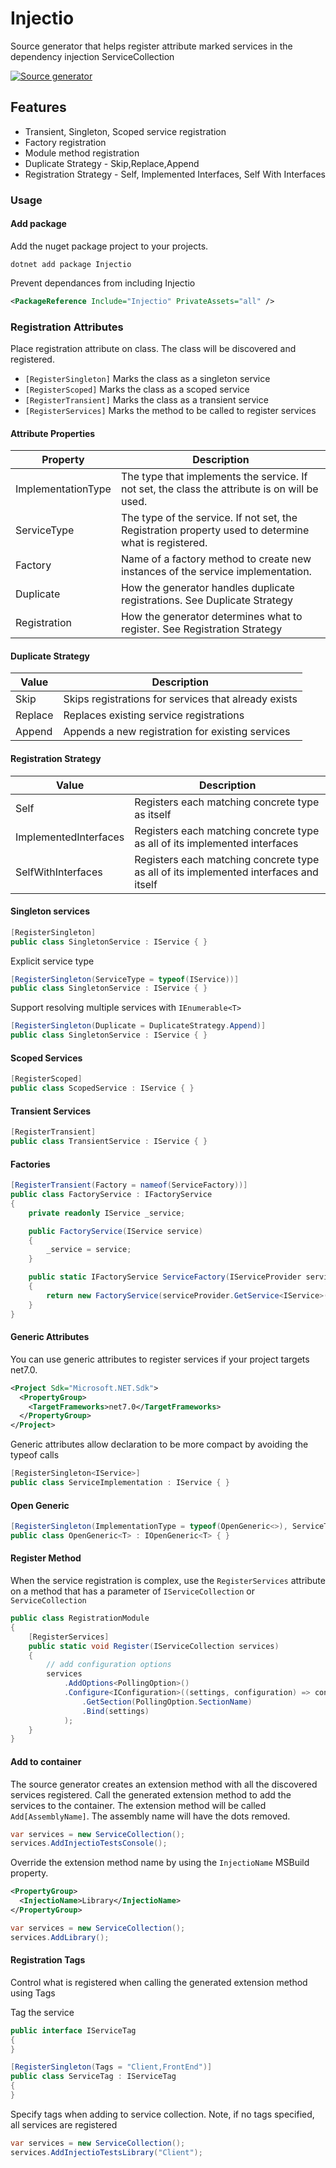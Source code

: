 # Injectio

Source generator that helps register attribute marked services in the dependency injection ServiceCollection

[![Source generator](https://raw.githubusercontent.com/loresoft/Injectio/main/media/Injectio.Genertors.png)](https://github.com/loresoft/Injectio)

## Features

- Transient, Singleton, Scoped service registration
- Factory registration
- Module method registration
- Duplicate Strategy - Skip,Replace,Append
- Registration Strategy - Self, Implemented Interfaces, Self With Interfaces

### Usage

#### Add package

Add the nuget package project to your projects.

`dotnet add package Injectio`

Prevent dependances from including Injectio

```xml
<PackageReference Include="Injectio" PrivateAssets="all" />
```

### Registration Attributes

Place registration attribute on class.  The class will be discovered and registered.

- `[RegisterSingleton]` Marks the class as a singleton service
- `[RegisterScoped]` Marks the class as a scoped service
- `[RegisterTransient]` Marks the class as a transient service
- `[RegisterServices]` Marks the method to be called to register services

#### Attribute Properties

| Property           | Description                                                                                         |
|--------------------|-----------------------------------------------------------------------------------------------------|
| ImplementationType | The type that implements the service.  If not set, the class the attribute is on will be used.      |
| ServiceType        | The type of the service. If not set, the Registration property used to determine what is registered.|
| Factory            | Name of a factory method to create new instances of the service implementation.                     |
| Duplicate          | How the generator handles duplicate registrations. See Duplicate Strategy                           |
| Registration       | How the generator determines what to register. See Registration Strategy                            |

#### Duplicate Strategy

| Value   | Description                                          |
|---------|------------------------------------------------------|
| Skip    | Skips registrations for services that already exists |
| Replace | Replaces existing service registrations              |
| Append  | Appends a new registration for existing services     |

#### Registration Strategy

| Value                 | Description                                                                           |
|-----------------------|---------------------------------------------------------------------------------------|
| Self                  | Registers each matching concrete type as itself                                       |
| ImplementedInterfaces | Registers each matching concrete type as all of its implemented interfaces            |
| SelfWithInterfaces    | Registers each matching concrete type as all of its implemented interfaces and itself |

#### Singleton services

```c#
[RegisterSingleton]
public class SingletonService : IService { }
```

Explicit service type

```c#
[RegisterSingleton(ServiceType = typeof(IService))]
public class SingletonService : IService { }
```

Support resolving multiple services with `IEnumerable<T>`

```c#
[RegisterSingleton(Duplicate = DuplicateStrategy.Append)]
public class SingletonService : IService { }
```


#### Scoped Services

```c#
[RegisterScoped]
public class ScopedService : IService { }
```

#### Transient Services

```c#
[RegisterTransient]
public class TransientService : IService { }
```

#### Factories

```c#
[RegisterTransient(Factory = nameof(ServiceFactory))]
public class FactoryService : IFactoryService
{
    private readonly IService _service;

    public FactoryService(IService service)
    { 
        _service = service;
    }

    public static IFactoryService ServiceFactory(IServiceProvider serviceProvider)
    {
        return new FactoryService(serviceProvider.GetService<IService>());
    }
}
```

#### Generic Attributes

You can use generic attributes to register services if your project targets net7.0.

```xml
<Project Sdk="Microsoft.NET.Sdk">
  <PropertyGroup>
    <TargetFrameworks>net7.0</TargetFrameworks>
  </PropertyGroup>
</Project>
```

Generic attributes allow declaration to be more compact by avoiding the typeof calls

```c#
[RegisterSingleton<IService>]
public class ServiceImplementation : IService { }
```

#### Open Generic

```c#
[RegisterSingleton(ImplementationType = typeof(OpenGeneric<>), ServiceType = typeof(IOpenGeneric<>))]
public class OpenGeneric<T> : IOpenGeneric<T> { }
```

#### Register Method

When the service registration is complex, use the `RegisterServices` attribute on a method that has a parameter of `IServiceCollection` or `ServiceCollection`

```c#
public class RegistrationModule
{
    [RegisterServices]
    public static void Register(IServiceCollection services)
    {
        // add configuration options
        services
            .AddOptions<PollingOption>()
            .Configure<IConfiguration>((settings, configuration) => configuration
                .GetSection(PollingOption.SectionName)
                .Bind(settings)
            );
    }
}
```

#### Add to container

The source generator creates an extension method with all the discovered services registered.  Call the generated extension method to add the services to the container.  The extension method will be called `Add[AssemblyName]`.  The assembly name will have the dots removed.

```c#
var services = new ServiceCollection();
services.AddInjectioTestsConsole();
```

Override the extension method name by using the `InjectioName` MSBuild property.

```xml
<PropertyGroup>
  <InjectioName>Library</InjectioName>
</PropertyGroup>
```

```c#
var services = new ServiceCollection();
services.AddLibrary();
```

#### Registration Tags

Control what is registered when calling the generated extension method using Tags

Tag the service

```c#
public interface IServiceTag
{
}

[RegisterSingleton(Tags = "Client,FrontEnd")]
public class ServiceTag : IServiceTag
{
}
```

Specify tags when adding to service collection.  Note, if no tags specified, all services are registered

```c#
var services = new ServiceCollection();
services.AddInjectioTestsLibrary("Client");
```
